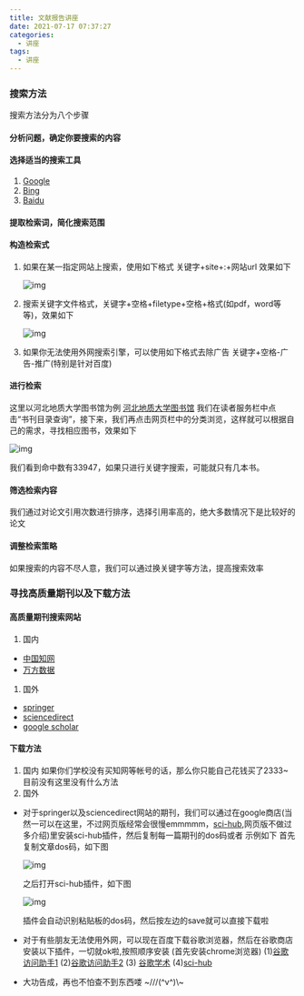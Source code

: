 ```yaml
---
title: 文献报告讲座
date: 2021-07-17 07:37:27
categories:
  - 讲座 
tags: 
  - 讲座
---
```


### 搜索方法

搜索方法分为八个步骤 <!-- more -->

#### 分析问题，确定你要搜索的内容

#### 选择适当的搜索工具

1. [Google](http://www.google.com/)
2. [Bing](https://cn.bing.com/?ensearch=1&FORM=BEHPTB)
3. [Baidu](https://www.baidu.com/)

#### 提取检索词，简化搜索范围

#### 构造检索式

1. 如果在某一指定网站上搜索，使用如下格式 关键字+site+:+网站url
   效果如下

   ![img](/img/speech1.jpg)

2. 搜索关键字文件格式，关键字+空格+filetype+空格+格式(如pdf，word等等)，效果如下

   ![img](/img/speech2.jpg)

3. 如果你无法使用外网搜索引擎，可以使用如下格式去除广告 关键字+空格-广告-推广(特别是针对百度)

#### 进行检索

这里以河北地质大学图书馆为例
[河北地质大学图书馆](http://tsg.hgu.edu.cn/index.htm)
我们在读者服务栏中点击“书刊目录查询”，接下来，我们再点击网页栏中的分类浏览，这样就可以根据自己的需求，寻找相应图书，效果如下

![img](/img/speech3.jpg)

我们看到命中数有33947，如果只进行关键字搜索，可能就只有几本书。

#### 筛选检索内容

我们通过对论文引用次数进行排序，选择引用率高的，绝大多数情况下是比较好的论文

#### 调整检索策略

如果搜索的内容不尽人意，我们可以通过换关键字等方法，提高搜索效率

### 寻找高质量期刊以及下载方法

#### 高质量期刊搜索网站

1. 国内

- [中国知网](https://www.cnki.net/)
- [万方数据](http://www.wanfangdata.com.cn/index.html)

1. 国外

- [springer](https://www.springer.com/)
- [sciencedirect](https://www.sciencedirect.com/)
- [google scholar](https://scholar.google.com/)

#### 下载方法

1. 国内
   如果你们学校没有买知网等帐号的话，那么你只能自己花钱买了2333~
   目前没有这里没有什么方法
2. 国外

- 对于springer以及sciencedirect网站的期刊，我们可以通过在google商店(当然一可以在这里，不过网页版经常会很慢emmmmm，[sci-hub](http://tool.yovisun.com/scihub/),网页版不做过多介绍)里安装sci-hub插件，然后复制每一篇期刊的dos码或者
  示例如下
  首先复制文章dos码，如下图

  ![img](/img/speech4.jpg)

  之后打开sci-hub插件，如下图

  ![img](/img/speech5.jpg)

  插件会自动识别粘贴板的dos码，然后按左边的save就可以直接下载啦

- 对于有些朋友无法使用外网，可以现在百度下载谷歌浏览器，然后在谷歌商店安装以下插件，一切就ok啦,按照顺序安装 (首先安装chrome浏览器)
  (1)[谷歌访问助手1](https://chrome.google.com/webstore/detail/谷歌访问助手gocklaboggjfkolaknpbhddbaopcepfp?utm_source=chrome-ntp-icon)
  (2)[谷歌访问助手2](https://chrome.google.com/webstore/detail/pp谷歌访问助手/kahndhhhcnignmbbpiobmdlgjhgfkfil?utm_source=chrome-ntp-icon)
  (3) [谷歌学术](https://chrome.google.com/webstore/detail/google-scholar-button/ldipcbpaocekfooobnbcddclnhejkcpn?utm_source=chrome-ntp-icon)
  (4)[sci-hub](https://chrome.google.com/webstore/detail/auto-sci-hub/nlogbpfgpkffmombiknfdoogphkimmmd?utm_source=chrome-ntp-icon)

- 大功告成，再也不怕查不到东西喽 ~///(^v^)\\~
